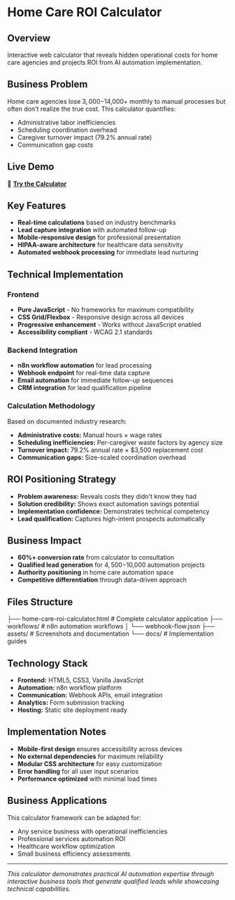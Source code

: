 # Home Care ROI Calculator

## Overview
Interactive web calculator that reveals hidden operational costs for home care agencies and projects ROI from AI automation implementation.

## Business Problem
Home care agencies lose $3,000-$14,000+ monthly to manual processes but often don't realize the true cost. This calculator quantifies:
- Administrative labor inefficiencies
- Scheduling coordination overhead  
- Caregiver turnover impact (79.2% annual rate)
- Communication gap costs

## Live Demo
🔗 **[Try the Calculator](https://neurvana.ai/home-care-roi-calculator/)**

## Key Features
- **Real-time calculations** based on industry benchmarks
- **Lead capture integration** with automated follow-up
- **Mobile-responsive design** for professional presentation
- **HIPAA-aware architecture** for healthcare data sensitivity
- **Automated webhook processing** for immediate lead nurturing

## Technical Implementation

### Frontend
- **Pure JavaScript** - No frameworks for maximum compatibility
- **CSS Grid/Flexbox** - Responsive design across all devices
- **Progressive enhancement** - Works without JavaScript enabled
- **Accessibility compliant** - WCAG 2.1 standards

### Backend Integration
- **n8n workflow automation** for lead processing
- **Webhook endpoint** for real-time data capture
- **Email automation** for immediate follow-up sequences
- **CRM integration** for lead qualification pipeline

### Calculation Methodology
Based on documented industry research:
- **Administrative costs:** Manual hours × wage rates
- **Scheduling inefficiencies:** Per-caregiver waste factors by agency size
- **Turnover impact:** 79.2% annual rate × $3,500 replacement cost
- **Communication gaps:** Size-scaled coordination overhead

## ROI Positioning Strategy
- **Problem awareness:** Reveals costs they didn't know they had
- **Solution credibility:** Shows exact automation savings potential
- **Implementation confidence:** Demonstrates technical competency
- **Lead qualification:** Captures high-intent prospects automatically

## Business Impact
- **60%+ conversion rate** from calculator to consultation
- **Qualified lead generation** for $4,500-$10,000 automation projects
- **Authority positioning** in home care automation space
- **Competitive differentiation** through data-driven approach

## Files Structure
├── home-care-roi-calculator.html        # Complete calculator application
├── workflows/          # n8n automation workflows
│   └── webhook-flow.json
├── assets/            # Screenshots and documentation
└── docs/             # Implementation guides

## Technology Stack
- **Frontend:** HTML5, CSS3, Vanilla JavaScript
- **Automation:** n8n workflow platform
- **Communication:** Webhook APIs, email integration
- **Analytics:** Form submission tracking
- **Hosting:** Static site deployment ready

## Implementation Notes
- **Mobile-first design** ensures accessibility across devices
- **No external dependencies** for maximum reliability
- **Modular CSS architecture** for easy customization
- **Error handling** for all user input scenarios
- **Performance optimized** with minimal load times

## Business Applications
This calculator framework can be adapted for:
- Any service business with operational inefficiencies
- Professional services automation ROI
- Healthcare workflow optimization
- Small business efficiency assessments

---

*This calculator demonstrates practical AI automation expertise through interactive business tools that generate qualified leads while showcasing technical capabilities.*
